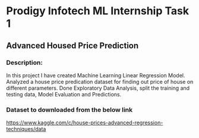 # Prodigy Infotech ML Internship Task 1 

## Advanced Housed Price Prediction


### Description:

In this project I have created Machine Learning Linear Regression Model.
Analyzed a house price predication dataset for finding out price of house on different parameters.
Done Exploratory Data Analysis, split the training and testing data, Model Evaluation and Predictions.

### Dataset to downloaded from the below link
https://www.kaggle.com/c/house-prices-advanced-regression-techniques/data
